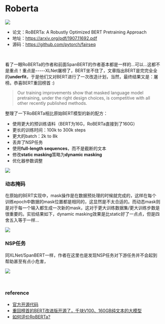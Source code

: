# Roberta
![](https://gblobscdn.gitbook.com/assets%2F-MMs7dhj84KIv2oyXzeq%2F-MMxR0qTZO639FG_g4_X%2F-MMxRCNPRIIr1zBQ-Mim%2Fimage.png?alt=media&token=97cedc9f-1dd4-40de-975d-241038c00ce4)

- 论文：RoBERTa: A Robustly Optimized BERT Pretraining Approach
- 地址：https://arxiv.org/pdf/1907.11692.pdf
- 源码：https://github.com/pytorch/fairseq



‌

看了一眼RoBERTa的作者和前面SpanBERT的作者基本都是一样的...可以...这都不是重点！重点是-----XLNet屠榜了，BERT坐不住了，文章指出BERT是完完全全的**underfit**，于是他们又对BERT进行了一次改造计划，当然，最终结果又是：屠榜。恭喜BERT重回榜首  :)

> Our training improvements show that masked language model pretraining, under the right design choices, is competitive with all other recently published methods.



整理了一下RoBERTa相比原始BERT模型的新的配方：

- 使用更大的预训练语料（BERT为16G，RoBERTa直接到了160G）
- 更长的训练时间：100k to 300k steps
- 更大的batch：2k to 8k
- 丢弃了NSP任务
- 使用**full-length sequences**，而不是截断的文本
- 修改**static masking**策略为**dynamic masking**
- 优化器参数调整



![](https://img-blog.csdnimg.cn/20190811101134402.png?x-oss-process=image%2Fwatermark%2Ctype_ZmFuZ3poZW5naGVpdGk%2Cshadow_10%2Ctext_aHR0cHM6Ly9ibG9nLmNzZG4ubmV0L0thaXl1YW5fc2p0dQ%3D%3D%2Csize_16%2Ccolor_FFFFFF%2Ct_70#pic_center)



### **动态掩码**

在原始的BERT实现中，mask操作是在数据预处理的时候就完成的，这样在每个训练epoch中数据的mask位置都是相同的，这显然是不太合适的。而动态mask则是对于每一个输入都生成一次新的mask，这对于更大训练数据集/更大训练步数是很重要的。实验结果如下，dynamic masking效果是比static好了一点点，但是四舍五入等于一样...

![](https://img-blog.csdnimg.cn/20190811095525485.png?x-oss-process=image%2Fwatermark%2Ctype_ZmFuZ3poZW5naGVpdGk%2Cshadow_10%2Ctext_aHR0cHM6Ly9ibG9nLmNzZG4ubmV0L0thaXl1YW5fc2p0dQ%3D%3D%2Csize_16%2Ccolor_FFFFFF%2Ct_70#pic_center)



### **NSP任务**

同XLNet/SpanBERT一样，作者在这里也是发现NSP任务对下游任务并不会起到帮助甚至有点小危害，

![](https://img-blog.csdnimg.cn/20190811100209168.png?x-oss-process=image%2Fwatermark%2Ctype_ZmFuZ3poZW5naGVpdGk%2Cshadow_10%2Ctext_aHR0cHM6Ly9ibG9nLmNzZG4ubmV0L0thaXl1YW5fc2p0dQ%3D%3D%2Csize_16%2Ccolor_FFFFFF%2Ct_70#pic_center)

‌

### **reference**

- [官方开源代码](https://github.com/pytorch/fairseq/tree/master/examples/roberta)
- [重回榜首的BERT改进版开源了，千块V100、160GB纯文本的大模型](https://zhuanlan.zhihu.com/p/75899781)
- [如何评价RoBERTa?](https://www.zhihu.com/question/337776337/answer/768731809)
